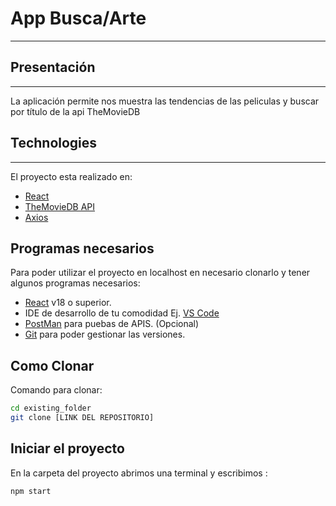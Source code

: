 # App Busca/Arte
***

## Presentación
***
La aplicación permite nos muestra las tendencias de las peliculas y buscar por título de la api TheMovieDB

## Technologies
***
El proyecto esta realizado en:

* [React](https://es.reactjs.org/)
* [TheMovieDB API](https://www.themoviedb.org/)
* [Axios](https://axios-http.com/)


## Programas necesarios

Para poder utilizar el proyecto en localhost en necesario clonarlo y tener algunos programas necesarios:

- [React](https://es.reactjs.org/) v18 o superior.
- IDE de desarrollo de tu comodidad Ej. [VS Code](https://code.visualstudio.com/download)
- [PostMan](https://www.postman.com/downloads/) para puebas de APIS. (Opcional)
- [Git](https://git-scm.com/downloads) para poder gestionar las versiones.

## Como Clonar

Comando para clonar:

```bash
cd existing_folder
git clone [LINK DEL REPOSITORIO]

```
## Iniciar el proyecto

En la carpeta del proyecto abrimos una terminal y escribimos :

```bash
npm start

